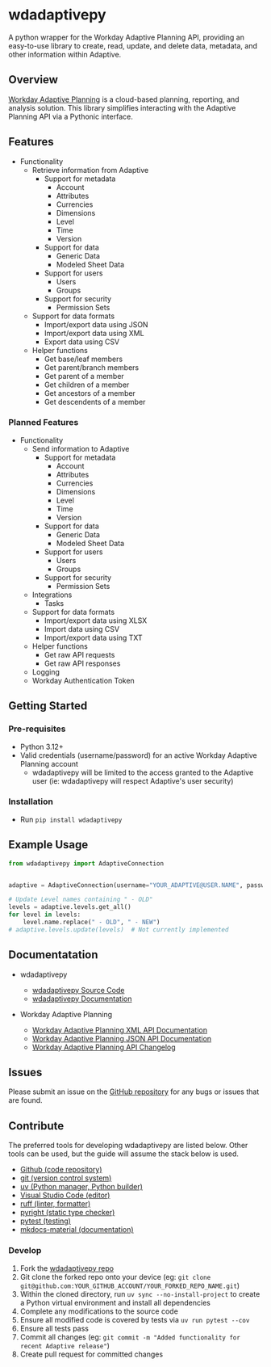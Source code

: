 # wdadaptivepy

A python wrapper for the Workday Adaptive Planning API, providing an easy-to-use library to create, read, update, and delete data, metadata, and other information within Adaptive.

## Overview

[Workday Adaptive Planning](https://www.workday.com/en-us/products/adaptive-planning/overview.html) is a cloud-based planning, reporting, and analysis solution. This library simplifies interacting with the Adaptive Planning API via a Pythonic interface.

## Features

- Functionality
  - Retrieve information from Adaptive
    - Support for metadata
      - Account
      - Attributes
      - Currencies
      - Dimensions
      - Level
      - Time
      - Version
    - Support for data
      - Generic Data
      - Modeled Sheet Data
    - Support for users
      - Users
      - Groups
    - Support for security
      - Permission Sets
  - Support for data formats
    - Import/export data using JSON
    - Import/export data using XML
    - Export data using CSV
  - Helper functions
    - Get base/leaf members
    - Get parent/branch members
    - Get parent of a member
    - Get children of a member
    - Get ancestors of a member
    - Get descendents of a member

### Planned Features

- Functionality
  - Send information to Adaptive
    - Support for metadata
      - Account
      - Attributes
      - Currencies
      - Dimensions
      - Level
      - Time
      - Version
    - Support for data
      - Generic Data
      - Modeled Sheet Data
    - Support for users
      - Users
      - Groups
    - Support for security
      - Permission Sets
  - Integrations
    - Tasks
  - Support for data formats
    - Import/export data using XLSX
    - Import data using CSV
    - Import/export data using TXT
  - Helper functions
    - Get raw API requests
    - Get raw API responses
  - Logging
  - Workday Authentication Token

## Getting Started

### Pre-requisites

- Python 3.12+
- Valid credentials (username/password) for an active Workday Adaptive Planning account
  - wdadaptivepy will be limited to the access granted to the Adaptive user (ie: wdadaptivepy will respect Adaptive's user security)

### Installation

- Run `pip install wdadaptivepy`

## Example Usage

```python
from wdadaptivepy import AdaptiveConnection


adaptive = AdaptiveConnection(username="YOUR_ADAPTIVE@USER.NAME", password="Y0urP@$$w0rd!")

# Update Level names containing " - OLD"
levels = adaptive.levels.get_all()
for level in levels:
    level.name.replace(" - OLD", " - NEW")
# adaptive.levels.update(levels)  # Not currently implemented
```

## Documentatation

- wdadaptivepy
  - [wdadaptivepy Source Code](https://github.com/Revelwood/wdadaptivepy)
  - [wdadaptivepy Documentation](https://revelwood.github.io/wdadaptivepy)

- Workday Adaptive Planning
  - [Workday Adaptive Planning XML API Documentation](https://doc.workday.com/adaptive-planning/en-us/workday-adaptive-planning-documentation/integration/managing-data-integration/api-documentation/understanding-the-adaptive-planning-rest-api/api-methods/brk1623709249507.html?toc=11.0.4.1.3.0)
  - [Workday Adaptive Planning JSON API Documentation](https://doc.workday.com/adaptive-planning/en-us/workday-adaptive-planning-documentation/integration/managing-data-integration/api-documentation/json-apis/jyo1644861365611.html?toc=11.0.4.5.1)
  - [Workday Adaptive Planning API Changelog](https://doc.workday.com/adaptive-planning/en-us/workday-adaptive-planning-documentation/integration/managing-data-integration/api-documentation/understanding-the-adaptive-planning-rest-api/vmo1623708512342.html)

## Issues

Please submit an issue on the [GitHub repository](https://github.com/Revelwood/wdadaptivepy) for any bugs or issues that are found.

## Contribute

The preferred tools for developing wdadaptivepy are listed below. Other tools can be used, but the guide will assume the stack below is used.

- [Github (code repository)](https://github.com)
- [git (version control system)](https://github.com/git/git)
- [uv (Python manager, Python builder)](https://github.com/astral-sh/uv)
- [Visual Studio Code (editor)](https://github.com/microsoft/vscode)
- [ruff (linter, formatter)](https://github.com/astral-sh/ruff)
- [pyright (static type checker)](https://github.com/microsoft/pyright)
- [pytest (testing)](https://github.com/pytest-dev/pytest)
- [mkdocs-material (documentation)](https://github.com/squidfunk/mkdocs-material)

### Develop

1. Fork the [wdadaptivepy repo](https://github.com/Revelwood/wdadaptivepy/fork)
2. Git clone the forked repo onto your device (eg: `git clone git@github.com:YOUR_GITHUB_ACCOUNT/YOUR_FORKED_REPO_NAME.git`)
3. Within the cloned directory, run `uv sync --no-install-project` to create a Python virtual environment and install all dependencies
4. Complete any modifications to the source code
5. Ensure all modified code is covered by tests via `uv run pytest --cov`
6. Ensure all tests pass
7. Commit all changes (eg: `git commit -m "Added functionality for recent Adaptive release"`)
8. Create pull request for committed changes
